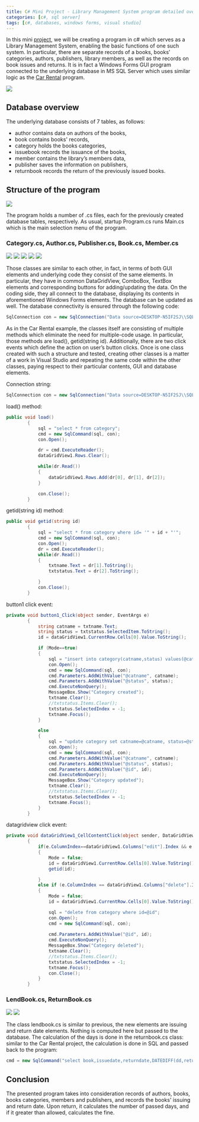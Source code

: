 ```yaml
---
title: C# Mini Project - Library Management System program detailed overview
categories: [c#, sql server]
tags: [c#, databases, windows forms, visual studio]
---
```


In this mini <a href="https://sbozich.github.io/posts/mini-project-car-rental/" target="_blank">project</a>, we will be creating a program in c# which serves as a Library Management System, enabling the basic functions of one such system. In particular, there are separate records of a books, books’ categories, authors, publishers, library members, as well as the records on book issues and returns. It is in fact a Windows Forms GUI program connected to the underlying database in MS SQL Server which uses similar logic as the <a href="https://sbozich.github.io/posts/mini-project-car-rental/" target="_blank">Car Rental</a> program.

![](https://github.com/sbozich/Library-Management-System/raw/main/Showcase.gif) 

## Database overview
 
The underlying database consists of 7 tables, as follows:
*	author contains data on authors of the books,
*	book contains books' records,
*	category holds the books categories,
*	issuebook records the issuance of the books,
*	member contains the library’s members data,
*	publisher saves the information on publishers,
*	returnbook records the return of the previously issued books.

## Structure of the program


![](https://sbozich.github.io/assets/22112202a.jpg)
 
The program holds a number of .cs files, each for the previously created database tables, respectively. As usual, startup Program.cs runs Main.cs which is the main selection menu of the program.
 
### Category.cs, Author.cs, Publisher.cs, Book.cs, Member.cs

![](https://sbozich.github.io/assets/22112203.jpg)
![](https://sbozich.github.io/assets/22112204.jpg)
![](https://sbozich.github.io/assets/22112205.jpg)
![](https://sbozich.github.io/assets/22112206.jpg)
![](https://sbozich.github.io/assets/22112207.jpg)

Those classes are similar to each other, in fact, in terms of both GUI elements and underlying code they consist of the same elements. In particular, they have in common DataGridView, ComboBox, TextBox elements and corresponding buttons for adding/updating the data. On the coding side, they all connect to the database, displaying its contents in aforementioned Windows Forms elements. The database can be updated as well. The database connectivity is ensured through the following code:

```c#
SqlConnection con = new SqlConnection("Data source=DESKTOP-N5IF2SJ\\SQLEXPRESS; Initial Catalog=slibrary; Integrated Security=true;");
```

As in the Car Rental example, the classes itself are consisting of multiple methods which eliminate the need for multiple-code usage. In particular, those methods are load(), getid(string id). Additionally, there are two click events which define the action on user’s button clicks. Once is one class created with such a structure and tested, creating other classes is a matter of a work in Visual Studio and repeating the same code within the other classes, paying respect to their particular contents, GUI and database elements.

Connection string:

```c#
SqlConnection con = new SqlConnection("Data source=DESKTOP-N5IF2SJ\\SQLEXPRESS; Initial Catalog=slibrary; Integrated Security=true;");
```

load() method:

```c#
public void load()
        {
            sql = "select * from category";
            cmd = new SqlCommand(sql, con);
            con.Open();

            dr = cmd.ExecuteReader();
            dataGridView1.Rows.Clear();

            while(dr.Read())
            {
                dataGridView1.Rows.Add(dr[0], dr[1], dr[2]);
            }

            con.Close();
        }
```

getid(string id) method:

```c#
public void getid(string id)
        {
            sql = "select * from category where id= '" + id + "'";
            cmd = new SqlCommand(sql, con);
            con.Open();
            dr = cmd.ExecuteReader();
            while(dr.Read())
            {
                txtname.Text = dr[1].ToString();
                txtstatus.Text = dr[2].ToString();

            }
            con.Close();
        }
```

button1 click event:

```c#
private void button1_Click(object sender, EventArgs e)
        {
            string catname = txtname.Text;
            string status = txtstatus.SelectedItem.ToString();
            id = dataGridView1.CurrentRow.Cells[0].Value.ToString();

            if (Mode==true)
            {
                sql = "insert into category(catname,status) values(@catname, @status)";
                con.Open();
                cmd = new SqlCommand(sql, con);
                cmd.Parameters.AddWithValue("@catname", catname);
                cmd.Parameters.AddWithValue("@status", status);
                cmd.ExecuteNonQuery();
                MessageBox.Show("Category created");
                txtname.Clear();
                //txtstatus.Items.Clear();
                txtstatus.SelectedIndex = -1;
                txtname.Focus();
            }

            else
            {
                sql = "update category set catname=@catname, status=@status where id=@id";
                con.Open();
                cmd = new SqlCommand(sql, con);
                cmd.Parameters.AddWithValue("@catname", catname);
                cmd.Parameters.AddWithValue("@status", status);
                cmd.Parameters.AddWithValue("@id", id);
                cmd.ExecuteNonQuery();
                MessageBox.Show("Category updated");
                txtname.Clear();
                //txtstatus.Items.Clear();
                txtstatus.SelectedIndex = -1;
                txtname.Focus();
            }
        }
```


datagridview click event:

```c#
private void dataGridView1_CellContentClick(object sender, DataGridViewCellEventArgs e)
        {
            if(e.ColumnIndex==dataGridView1.Columns["edit"].Index && e.RowIndex>=0)
            {
                Mode = false;
                id = dataGridView1.CurrentRow.Cells[0].Value.ToString();
                getid(id);

            }
            else if (e.ColumnIndex == dataGridView1.Columns["delete"].Index && e.RowIndex >= 0)
            {
                Mode = false;
                id = dataGridView1.CurrentRow.Cells[0].Value.ToString();

                sql = "delete from category where id=@id";
                con.Open();
                cmd = new SqlCommand(sql, con);
                
                cmd.Parameters.AddWithValue("@id", id);
                cmd.ExecuteNonQuery();
                MessageBox.Show("Category deleted");
                txtname.Clear();
                //txtstatus.Items.Clear();
                txtstatus.SelectedIndex = -1;
                txtname.Focus();
                con.Close();
            }
        }

```

### LendBook.cs, ReturnBook.cs

![](https://sbozich.github.io/assets/22112208.jpg)
![](https://sbozich.github.io/assets/22112209.jpg)

The class lendbook.cs is similar to previous, the new elements are issuing and return date elements. Nothing is computed here but passed to the database. The calculation of the days is done in the returnbook.cs class: similar to the Car Rental project, the calculation is done in SQL and passed back to the program:

```c#
cmd = new SqlCommand("select book,issuedate,returndate,DATEDIFF(dd,returndate,GETDATE())as elap from issuebook where memberid='"+ txtmid.Text+ "'",con);
```

## Conclusion
The presented program takes into consideration records of authors, books, books categories, members and publishers, and records the books' issuing and return date. Upon return, it calculates the number of passed days, and if it greater than allowed, calculates the fine. 
